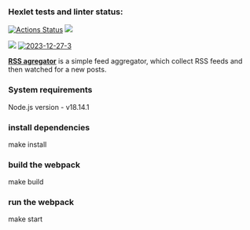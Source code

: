 ### Hexlet tests and linter status:
[![Actions Status](https://github.com/SevHope/frontend-project-11/actions/workflows/hexlet-check.yml/badge.svg)](https://github.com/SevHope/frontend-project-11/actions)
<a href="https://codeclimate.com/github/SevHope/frontend-project-11/maintainability"><img src="https://api.codeclimate.com/v1/badges/36988b341ba867a644a3/maintainability" /></a>

<img src="https://ibb.co/J737rvB">
<a href="https://ibb.co/J737rvB"><img src="https://i.ibb.co/hWYW2B7/2023-12-27-3.png" alt="2023-12-27-3" border="0"></a>
<p><b><a href="https://frontend-project-11-81wl.vercel.app/">RSS agregator</a></b> is a simple feed aggregator, which collect RSS feeds and then watched for a new posts.</p>
<h3>System requirements</h3>
<p>Node.js version - v18.14.1</p>
<h3>install dependencies</h3>
<p>make install</p>
<h3>build the webpack</h3>
<p>make build</p>
<h3>run the webpack</h3>
<p>make start</p>
